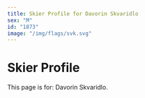 ```yaml
---
title: Skier Profile for Davorin Skvaridlo
sex: "M"
id: "1873"
image: "/img/flags/svk.svg" 
---
```


# Skier Profile

This page is for: Davorin Skvaridlo.
    